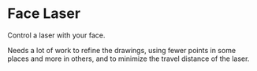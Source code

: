 # Face Laser

Control a laser with your face.

Needs a lot of work to refine the drawings, using fewer points in some places and more in others, and to minimize the travel distance of the laser.
